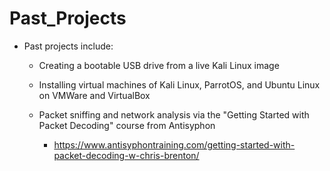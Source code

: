 # Past_Projects

- Past projects include:

  - Creating a bootable USB drive from a live Kali Linux image

  - Installing virtual machines of Kali Linux, ParrotOS, and Ubuntu Linux on VMWare and VirtualBox

  - Packet sniffing and network analysis via the "Getting Started with Packet Decoding" course from Antisyphon
    - https://www.antisyphontraining.com/getting-started-with-packet-decoding-w-chris-brenton/
